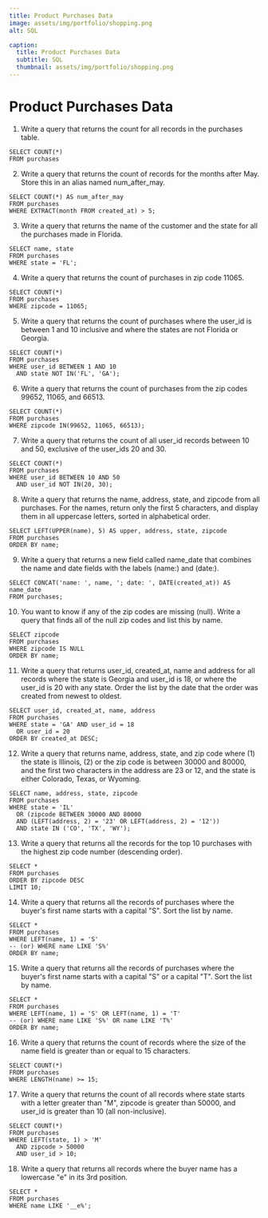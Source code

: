 ```yaml
---
title: Product Purchases Data
image: assets/img/portfolio/shopping.png
alt: SQL

caption:
  title: Product Purchases Data
  subtitle: SQL
  thumbnail: assets/img/portfolio/shopping.png
---
```


# Product Purchases Data

1. Write a query that returns the count for all records in the purchases table.  
```
SELECT COUNT(*)
FROM purchases
```

2. Write a query that returns the count of records for the months after May. Store this in an alias named num_after_may.  
```
SELECT COUNT(*) AS num_after_may
FROM purchases
WHERE EXTRACT(month FROM created_at) > 5;
```

3. Write a query that returns the name of the customer and the state for all the purchases made in Florida.  
```
SELECT name, state
FROM purchases
WHERE state = 'FL';
```

4. Write a query that returns the count of purchases in zip code 11065.  
```
SELECT COUNT(*)
FROM purchases
WHERE zipcode = 11065;
```

5. Write a query that returns the count of purchases where the user_id is between 1 and 10 inclusive and where the states are not Florida or Georgia.  
````
SELECT COUNT(*)
FROM purchases
WHERE user_id BETWEEN 1 AND 10
  AND state NOT IN('FL', 'GA');
````

6. Write a query that returns the count of purchases from the zip codes 99652, 11065, and 66513.  
```
SELECT COUNT(*)
FROM purchases
WHERE zipcode IN(99652, 11065, 66513);
```

7. Write a query that returns the count of all user_id records between 10 and 50, exclusive of the user_ids 20 and 30.  
````
SELECT COUNT(*)
FROM purchases
WHERE user_id BETWEEN 10 AND 50
  AND user_id NOT IN(20, 30);
````

8. Write a query that returns the name, address, state, and zipcode from all purchases. For the names, return only the first 5 characters, and display them in all uppercase letters, sorted in alphabetical order.  
```
SELECT LEFT(UPPER(name), 5) AS upper, address, state, zipcode
FROM purchases
ORDER BY name;
```

9. Write a query that returns a new field called name_date that combines the name and date fields with the labels (name:) and (date:).  
```
SELECT CONCAT('name: ', name, '; date: ', DATE(created_at)) AS name_date
FROM purchases;
```

10. You want to know if any of the zip codes are missing (null). Write a query that finds all of the null zip codes and list this by name.  
````
SELECT zipcode
FROM purchases
WHERE zipcode IS NULL
ORDER BY name;
````

11. Write a query that returns user_id, created_at, name and address for all records where the state is Georgia and user_id is 18, or where the user_id is 20 with any state. Order the list by the date that the order was created from newest to oldest.  
`````
SELECT user_id, created_at, name, address
FROM purchases
WHERE state = 'GA' AND user_id = 18
  OR user_id = 20
ORDER BY created_at DESC;
`````

12. Write a query that returns name, address, state, and zip code where (1) the state is Illinois, (2) or the zip code is between 30000 and 80000, and the first two characters in the address are 23 or 12, and the state is either Colorado, Texas, or Wyoming.  
``````
SELECT name, address, state, zipcode
FROM purchases
WHERE state = 'IL' 
  OR (zipcode BETWEEN 30000 AND 80000
  AND (LEFT(address, 2) = '23' OR LEFT(address, 2) = '12'))
  AND state IN ('CO', 'TX', 'WY');
``````

13. Write a query that returns all the records for the top 10 purchases with the highest zip code number (descending order).  
````
SELECT *
FROM purchases
ORDER BY zipcode DESC
LIMIT 10;
````

14. Write a query that returns all the records of purchases where the buyer's first name starts with a capital "S". Sort the list by name.  
`````
SELECT *
FROM purchases
WHERE LEFT(name, 1) = 'S'
-- (or) WHERE name LIKE 'S%'
ORDER BY name;
`````

15. Write a query that returns all the records of purchases where the buyer's first name starts with a capital "S" or a capital "T". Sort the list by name.  
`````
SELECT *
FROM purchases
WHERE LEFT(name, 1) = 'S' OR LEFT(name, 1) = 'T'
-- (or) WHERE name LIKE 'S%' OR name LIKE 'T%'
ORDER BY name;
`````

16. Write a query that returns the count of records where the size of the name field is greater than or equal to 15 characters.  
```
SELECT COUNT(*)
FROM purchases
WHERE LENGTH(name) >= 15;
```

17. Write a query that returns the count of all records where state starts with a letter greater than "M", zipcode is greater than 50000, and user_id is greater than 10 (all non-inclusive).  
`````
SELECT COUNT(*)
FROM purchases
WHERE LEFT(state, 1) > 'M'
  AND zipcode > 50000
  AND user_id > 10;
`````

18. Write a query that returns all records where the buyer name has a lowercase "e" in its 3rd position.  
```
SELECT *
FROM purchases
WHERE name LIKE '__e%';
```
